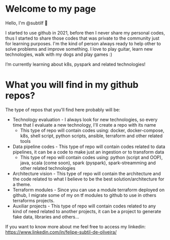 # Welcome to my page
Hello, I'm @subtilf 👋

I started to use github in 2021, before then I never share my personal codes, thus I started to share those codes that was private to the community just for learning purposes.
I'm the kind of person always ready to help other to solve problems and improve something. I love to play guitar, learn new technologies, walk with my dogs and play games :)

I’m currently learning about k8s, pyspark and related technologies!

# What you will find in my github repos?

The type of repos that you'll find here probably will be:
* Technology evaluation - I always look for new technologies, so every time that I evaluate a new technology, I'll create a repo with its name
  * This type of repo will contain codes using: docker, docker-compose, k8s, shell script, python scripts, ansible, terraform and other related tools
* Data pipeline codes - This type of repo will contain codes related to data pipelines, it can be a code to make just an ingestion or to transform data
  * This type of repo will contain codes using: python (script and OOP), java, scala (come soon), spark (pyspark), spark-streamming and other related technologies
* Architecture vision - This type of repo will contain the architecture and the code related to what I believe to be the best solution/architecture for a theme.
* Terraform modules - Since you can use a module terraform deployed on github, I migrate some of my on tf modules to github to use in others terraforms projects.
* Auxiliar projects - This type of repo will contain codes related to any kind of need related to another projects, it can be a project to generate fake data, libraries and others...


If you want to know more about me feel free to access my linkedin: https://www.linkedin.com/in/felipe-subtil-de-oliveira/
